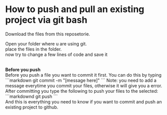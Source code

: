 # How to push and pull an existing project via git bash

Download the files from this reposetorie.
<br/>

Open your folder where u are using git.
<br/>
place the files in the folder.
<br/>
now try to change a few lines of code and save it 

<br/>
<b>Before you push</b><br/>
Before you push a file you want to commit it first. You can do this by typing
<br/>
```markdown
git commit -m "[message here]"
```
Note: you need to add a message everytime you commit your files, otherwise it will give you a error.
<br/>
After committing you type the following to push your files to the selected:
```markdownd
git push
```
<br/>
And this is everything you need to know if you want to commit and push an existing project to github.